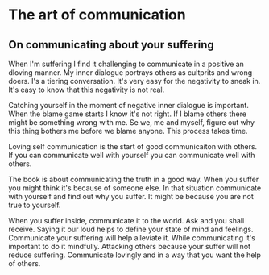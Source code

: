 # The art of communication


## On communicating about your suffering 

When I'm suffering I find it challenging to communicate in a positive an
dloving manner. My inner dialogue portrays others as cultprits and wrong doers.
I's a tiering conversation. It's very easy for the negativity to sneak in. It's
easy to know that this negativity is not real.

Catching yourself in the moment of negative inner dialogue is important. When
the blame game starts I know it's not right. If I blame others there might be
something wrong with me. Se we, me and myself, figure out why this thing
bothers me before we blame anyone. This process takes time.

Loving self communication is the start of good communicaiton with others. If
you can communicate well with yourself you can communicate well with others.

The book is about communicating the truth in a good way. When you suffer you
might think it's because of someone else. In that situation communicate with
yourself and find out why you suffer. It might be because you are not true to
yourself.

When you suffer inside, communicate it to the world. Ask and you shall receive.
Saying it our loud helps to define your state of mind and feelings. 
Communicate your suffering will help alleviate it. While communicating it's
important to do it mindfully. Attacking others because your suffer will not
reduce suffering. Communicate lovingly and in a way that you want the help of
others. 

